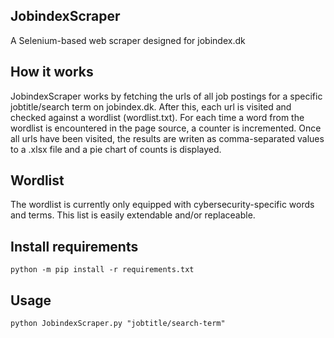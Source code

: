 ## JobindexScraper

A Selenium-based web scraper designed for jobindex.dk

## How it works

JobindexScraper works by fetching the urls of all job postings for a specific jobtitle/search term on jobindex.dk.
After this, each url is visited and checked against a wordlist (wordlist.txt). For each time a word from the wordlist is
encountered in the page source, a counter is incremented. Once all urls have been visited, the results are writen as
comma-separated values to a .xlsx file and a pie chart of counts is displayed.

## Wordlist

The wordlist is currently only equipped with cybersecurity-specific words and terms. This list is easily extendable
and/or replaceable.

## Install requirements

`python -m pip install -r requirements.txt`

## Usage

`python JobindexScraper.py "jobtitle/search-term"`
